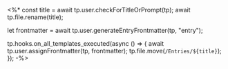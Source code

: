 <%*
const title = await tp.user.checkForTitleOrPrompt(tp);
await tp.file.rename(title); 

let frontmatter = await tp.user.generateEntryFrontmatter(tp, "entry");

tp.hooks.on_all_templates_executed(async () => {
	await tp.user.assignFrontmatter(tp, frontmatter);
	tp.file.move(`/Entries/${title}`);
});
-%>